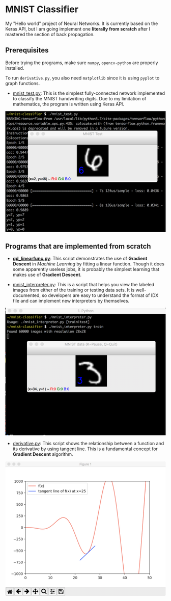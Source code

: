# MNIST Classifier

My "Hello world" project of Neural Networks. It is currently based on the Keras
API, but I am going implement one **literally from scratch** after I mastered
the section of back propagation.

## Prerequisites

Before trying the programs, make sure `numpy`, `opencv-python` are properly
installed.

To run `derivative.py`, you also need `matplotlib` since it is using `pyplot`
to graph functions.

* [mnist\_test.py](mnist_test.py): This is the simplest fully-connected network
 implemented to classify the MNIST handwriting digits. Due to my limitation of
mathematics, the program is written using Keras API.

![MNIST classifier](mnist_test_screenshot.png)

## Programs that are implemented from scratch

* **[gd\_linearfunc.py](gd_linearfunc.py)**: This script demonstrates the use of
**Gradient Descent** in _Machine Learning_ by fitting a linear function. Though 
it does some apparently useless jobs, it is probably the simplest learning that
makes use of **Gradient Descent**.

* [mnist\_interpreter.py](mnist_interpreter.py): This is a script that helps you
view the labeled images from either of the training or testing data sets. It
is well-documented, so developers are easy to understand the format of IDX
file and can implement new interpreters by themselves.

![MNIST interpreter](interpreter.png)

* [derivative.py](derivative.py): This script shows the relationship between a
function and its derivative by using tangent line. This is a fundamental concept
for **Gradient Descent** algorithm.

![Derivative plot](derivative_plot.png)
